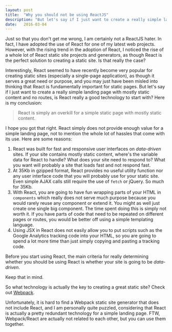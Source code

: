 ```yaml
---
layout: post
title:  "Why you should not be using ReactJS"
description: "But let's say if I just want to create a really simple landing page with mostly static content and no routes, is React really a good technology to start with? Here is my conclusion: React is simply an overkill for a simple static page with mostly static content."
date:   2016-03-04
---
```


<p class="intro"><span class="dropcap">J</span>ust so that you don't get me wrong, I am certainly not a ReactJS hater. In fact, I have adopted the use of React for one of my latest web projects. However, with the rising trend in the adoption of React, I noticed the rise of a whole lot of React static site projects and generators, as though React is the perfect solution to creating a static site. Is that really the case?</p>

<script async src="//pagead2.googlesyndication.com/pagead/js/adsbygoogle.js"></script>
<!-- ericluwj.com -->
<ins class="adsbygoogle"
     style="display:block"
     data-ad-client="ca-pub-3690983003821502"
     data-ad-slot="1621079697"
     data-ad-format="auto"></ins>
<script>
(adsbygoogle = window.adsbygoogle || []).push({});
</script>

Interestingly, React seemed to have recently become very popular for creating static sites (especially a single-page application), as though it serves a great need or purpose, and you may just have been misled into thinking that React is fundamentally important for static pages. But let's say if I just want to create a really simple landing page with mostly static content and no routes, is React really a good technology to start with? Here is my conclusion:

> React is simply an overkill for a simple static page with mostly static content.

I hope you got that right. React simply does not provide enough value for a simple landing page, not to mention the whole lot of hassles that come with its use. Here are some reasons:

1. React was built for fast and responsive user interfaces on *data-driven* sites. If your site contains mostly static content, where's the variable data for React to handle? What does your site need to respond to? What you want will probably a site that loads fast and not respond fast.
2. At 35Kb in gzipped format, React provides no useful utility function nor any user interface code that you will probably use for your static site. Even simple AJAX calls still require the use of `fetch` or jQuery. So much for 35Kb.
3. With React, you are going to have fun wrapping parts of your HTML in `components` which really does not serve much purpose because you would rarely reuse any component or extend it. You might as well just create one single big component. The time spent doing this is simply not worth it. If you have parts of code that need to be repeated on different pages or routes, you would be better off using a simple templating language.
4. Using JSX in React does not easily allow you to put scripts such as the Google Analytics tracking code into your HTML, so you are going to spend a lot more time than just simply copying and pasting a tracking code.

Before you start using React, the main criteria for really determining whether you should be using React is whether your site is going to be *data-driven*.

Keep that in mind.

So what technology is actually the key to creating a great static site? Check out [Webpack](http://webpack.github.io/).

Unfortunately, it is hard to find a Webpack static site generator that does not include React, and I am personally quite puzzled, considering that React is actually a pretty redundant technology for a simple landing page. FTW, Webpack/React are actually not related to each other, but you can use them together.